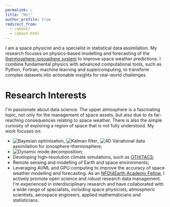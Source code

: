 ```yaml
---
permalink: /
title: "Hi!"
author_profile: true
redirect_from: 
  - /about/
  - /about.html
---
```


I am a space physicist and a specialist in statistical data assimilation. My research focuses on physics-based modelling and forecasting of the [thermosphere-ionosphere system](https://doi.org/10.25439/rmt.27588945) to improve space weather predictions. I combine fundamental physics with advanced computational tools, such as Python, Fortran, machine learning and supercomputing, to transform complex datasets into actionable insights for real-world challenges.

Research Interests
======
I'm passionate about data science. The upper atmosphere is a fascinating topic, not only for the management of space assets, but also due to its far-reaching consequences relating to space weather. There is also the simple curiosity of exploring a region of space that is not fully understood. My work focuses on:

- ![Bayesian optimisation](https://img.shields.io/badge/Bayesian%20optimisation-blue), ![Kalman filter](https://img.shields.io/badge/Kalman%20filter-blue), ![4D Variational](https://img.shields.io/badge/4D%20Variational-blue) data assimilation for ionosphere-thermosphere;
- ![Dynamic mode decomposition](https://img.shields.io/badge/Dynamic%20mode%20decomposition-%237fcbcf);
- Developing high-resolution climate simulations, such as [OTHITACS](https://doi.org/10.26050/WDCC/OTHITACS_tiegcm);
- Remote sensing and modelling of Earth and space environments;
- Leveraging AI/ML and GPU computing to improve the accuracy of space weather modelling and forecasting.
As an [NFDI4Earth Academy Fellow](https://www.nfdi4earth.de/2participate/academy), I actively promote open science and robust research data management. I'm experienced in interdisciplinary research and have collaborated with a wide range of specialists, including space physicists, atmospheric scientists, aerospace engineers, applied mathematicians and statisticians.

